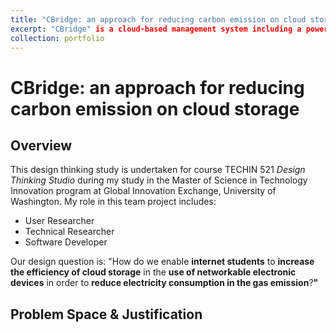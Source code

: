 ```yaml
---
title: "CBridge: an approach for reducing carbon emission on cloud storage"
excerpt: "CBridge" is a cloud-based management system including a power adapter & a software, which have the file synchronization function & minimalistic apps of PC and mobile terminal."
collection: portfolio
---
```

# CBridge: an approach for reducing carbon emission on cloud storage

## Overview

This design thinking study is undertaken for course TECHIN 521 *Design Thinking Studio* during my study in the Master of Science in Technology Innovation program at Global Innovation Exchange, University of Washington. My role in this team project includes:

* User Researcher
* Technical Researcher
* Software Developer

Our design question is: "How do we enable **internet students** to **increase the efficiency of cloud storage** in the **use of networkable electronic devices** in order to **reduce electricity consumption in the gas emission**?**"**

## Problem Space & Justification
